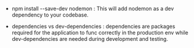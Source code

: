 - npm install --save-dev nodemon : This will add nodemon as a dev dependency to your codebase.

- dependencies vs dev-dependencies : dependencies are packages required for the application to func correctly in the production env while dev-dependencies are needed during development and testing.